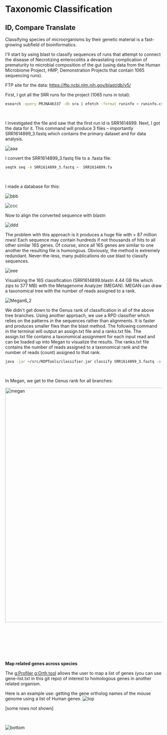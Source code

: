 # Taxonomic Classification
## ID, Compare Translate


Classifying species of microorganisms by their genetic material is a fast-growing subfield of bioinformatics.
&nbsp;

I'll start by using blast to classify sequences of runs that attempt to connect the disease of Necrotizing enterocolitis a devastating complication of prematurity to microbial composition of the gut
(using data from the Human Microbiome Project, HMP, Demonstration Projects that contain 1065 sequencing runs).
&nbsp;

FTP site for the data:  https://ftp.ncbi.nlm.nih.gov/blast/db/v5/
&nbsp;

First, I got all the SRR runs for the project (1065 runs in total):
```BASH
esearch -query PRJNA46337 -db sra | efetch -format runinfo > runinfo.csv
```
&nbsp;

I investigated the file and saw that the first run id is SRR1614899. Next, I got the data for it. This command will produce 3 files –
importantly SRR1614899_3.fastq which contains the primary dataset and for data analysis.
&nbsp;

![aaa](https://github.com/programweb/ID-compare-translate/assets/12736699/feed6d4c-2127-470d-9e25-262058b39f3f)
&nbsp;

I convert the SRR1614899_3.fastq file to a .fasta file:
```BASH
seqtk seq -A SRR1614899_3.fastq >  SRR1614899.fa
```
&nbsp;

I made a database for this:
&nbsp;

![bbb](https://github.com/programweb/ID-compare-translate/assets/12736699/ed4a824d-252c-41f3-9bf0-3107c4e41724)
&nbsp;

![ccc](https://github.com/programweb/ID-compare-translate/assets/12736699/007f2901-a4c0-40f5-8ced-b178d890fd70)
&nbsp;

Now to align the converted sequence with blastn
&nbsp;

![ddd](https://github.com/programweb/ID-compare-translate/assets/12736699/ba7f901d-1f0b-4435-8268-72657371decd)
&nbsp;

The problem with this approach is it produces a huge file with > 87 million rows!
Each sequence may contain hundreds if not thousands of hits to all other similar 16S genes. 
Of course, since all 16S genes are similar to one another the resulting file is humongous. 
Obviously, the method is extremely redundant. 
Never-the-less, many publications do use blast to classify sequences.
&nbsp;

![eee](https://github.com/programweb/ID-compare-translate/assets/12736699/98862581-13d6-4d73-9de4-034a4bd66621)
&nbsp;

Visualizing the 16S classification (SRR1614899.blastn 4.44 GB file which zips to 377 MB) with the Metagenome Analyzer (MEGAN).
MEGAN can draw a taxonomical tree with the number of reads assigned to a rank.
&nbsp;

![Megan6_2](https://github.com/programweb/ID-compare-translate/assets/12736699/8137dc97-356a-430b-b34d-3a3d3b091b11)
&nbsp;

We didn't get down to the Genus rank of classification in all of the above tree branches.  Using another approach, we use a RPD classifier which relies on the patterns in the sequences rather than alignments.  It is faster and produces smaller files than the blast method. The following command in the terminal will output an assign.txt file and a ranks.txt file.  The assign.txt file contains a taxonomical assignment for each input read and can be loaded up into Megan to visualize the results. The ranks.txt file contains the number of reads assigned to a taxonomical rank and the number of reads (count) assigned to that rank.
&nbsp;

```bash
java -jar ~/src/RDPTools/classifier.jar classify SRR1614899_3.fastq -o assign.txt -h ranks.txt
```
&nbsp;

In Megan, we get to the Genus rank for all branches:
&nbsp;

<img width="755" alt="megan" src="https://github.com/programweb/ID-compare-translate/assets/12736699/8a88156f-831b-4286-a574-c8565b106c3d">
&nbsp;

&nbsp;

&nbsp;

&nbsp;

**Map related genes across species**
&nbsp;

The
[g:Profiler g:Orth tool](https://biit.cs.ut.ee/gprofiler/orth "g:Profiler tool")
allows the user to map a list of genes (you can use gene-list.txt in this git repo) of interest to homologous genes in another related organism.

Here is an example use: getting the gene ortholog names of the mouse genome using a list of Human genes.
![top](https://github.com/programweb/ID-compare-translate/assets/12736699/6eefa1bf-6e31-451d-ae79-316adc6e63fb)
&nbsp;

[some rows not shown]
&nbsp;

&nbsp;

![bottom](https://github.com/programweb/ID-compare-translate/assets/12736699/e8c870ff-474d-4042-a750-0672771c33be)

